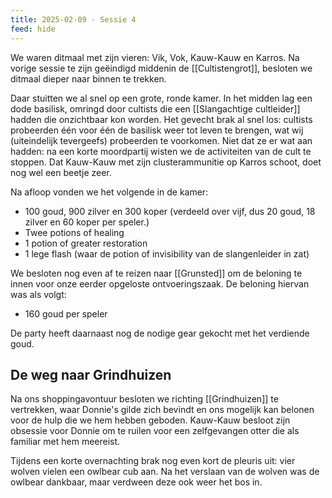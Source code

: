 ```yaml
---
title: 2025-02-09 - Sessie 4
feed: hide
---
```



We waren ditmaal met zijn vieren: Vik, Vok, Kauw-Kauw en Karros. Na vorige sessie te zijn geëindigd middenin de [[Cultistengrot]], besloten we ditmaal dieper naar binnen te trekken. 

Daar stuitten we al snel op een grote, ronde kamer. In het midden lag een dode basilisk, omringd door cultists die een [[Slangachtige cultleider]] hadden die onzichtbaar kon worden. Het gevecht brak al snel los: cultists probeerden één voor één de basilisk weer tot leven te brengen, wat wij (uiteindelijk tevergeefs) probeerden te voorkomen. Niet dat ze er wat aan hadden: na een korte moordpartij wisten we de activiteiten van de cult te stoppen. Dat Kauw-Kauw met zijn clusterammunitie op Karros schoot, doet nog wel een beetje zeer.

Na afloop vonden we het volgende in de kamer:

- 100 goud, 900 zilver en 300 koper (verdeeld over vijf, dus 20 goud, 18 zilver en 60 koper per speler.)
- Twee potions of healing
- 1 potion of greater restoration
- 1 lege flash (waar de potion of invisibility van de slangenleider in zat)

We besloten nog even af te reizen naar [[Grunsted]] om de beloning te innen voor onze eerder opgeloste ontvoeringszaak. De beloning hiervan was als volgt:

- 160 goud per speler

De party heeft daarnaast nog de nodige gear gekocht met het verdiende goud.
## De weg naar Grindhuizen

Na ons shoppingavontuur besloten we richting [[Grindhuizen]] te vertrekken, waar Donnie's gilde zich bevindt en ons mogelijk kan belonen voor de hulp die we hem hebben geboden. Kauw-Kauw besloot zijn obsessie voor Donnie om te ruilen voor een zelfgevangen otter die als familiar met hem meereist.

Tijdens een korte overnachting brak nog even kort de pleuris uit: vier wolven vielen een owlbear cub aan. Na het verslaan van de wolven was de owlbear dankbaar, maar verdween deze ook weer het bos in.